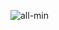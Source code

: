 ![all-min](https://github.com/musfique113/CraftyBay/assets/53111065/cd02bfe7-349b-4722-977b-02fc71ba6c70)
